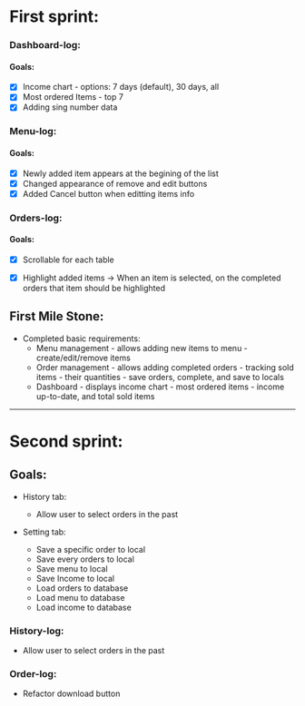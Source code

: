 # First sprint:

### Dashboard-log:

#### Goals:
- [x] Income chart - options: 7 days (default), 30 days, all
- [x] Most ordered Items - top 7
- [x] Adding sing number data

### Menu-log:

#### Goals:
- [x] Newly added item appears at the begining of the list
- [x] Changed appearance of remove and edit buttons
- [x] Added Cancel button when editting items info

### Orders-log:

#### Goals:
- [x] Scrollable for each table
- [x] Highlight added items -> When an item is selected, on the completed orders that item should be highlighted


## First Mile Stone: 

- Completed basic requirements:
  - Menu management - allows adding new items to menu - create/edit/remove items
  - Order management - allows adding completed orders - tracking sold items - their quantities - save orders, complete, and save to locals
  - Dashboard - displays income chart - most ordered items - income up-to-date, and total sold items

------------------------------------

# Second sprint:

## Goals: 
- History tab:
   - Allow user to select orders in the past

- Setting tab:
     - Save a specific order to local
     - Save every orders to local
     - Save menu to local
     - Save Income to local
     - Load orders to database
     - Load menu to database
     - Load income to database

### History-log:
- Allow user to select orders in the past


### Order-log:
- Refactor download button